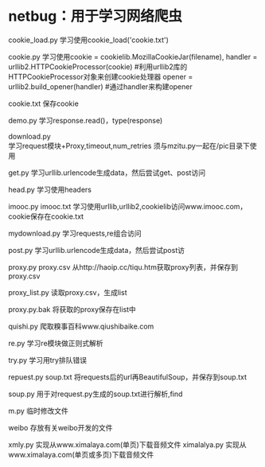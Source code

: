 # netbug：用于学习网络爬虫

cookie_load.py      学习使用cookie_load('cookie.txt')

cookie.py
学习使用cookie = cookielib.MozillaCookieJar(filename),
handler = urllib2.HTTPCookieProcessor(cookie) #利用urllib2库的HTTPCookieProcessor对象来创建cookie处理器
opener = urllib2.build_opener(handler) #通过handler来构建opener

cookie.txt          保存cookie

demo.py             学习response.read()，type(response)

download.py         
学习request模块+Proxy,timeout,num_retries
须与mzitu.py一起在/pic目录下使用

get.py              学习urllib.urlencode生成data，然后尝试get、post访问

head.py             学习使用headers

imooc.py    imooc.txt
学习使用urllib,urllib2,cookielib访问www.imooc.com，cookie保存在cookie.txt

mydownload.py       学习requests,re组合访问

post.py             学习urllib.urlencode生成data，然后尝试post访

proxy.py    proxy.csv
从http://haoip.cc/tiqu.htm获取proxy列表，并保存到proxy.csv

proxy_list.py       读取proxy.csv，生成list

proxy.py.bak        将获取的proxy保存在list中

quishi.py           爬取糗事百科www.qiushibaike.com

re.py               学习re模块做正则式解析

try.py              学习用try排队错误

repuest.py  soup.txt
将requests后的url再BeautifulSoup，并保存到soup.txt

soup.py             用于对request.py生成的soup.txt进行解析,find

m.py                临时修改文件

weibo  存放有关weibo开发的文件

xmly.py     实现从www.ximalaya.com(单页)下载音频文件
ximalalya.py    实现从www.ximalaya.com(单页或多页)下载音频文件
